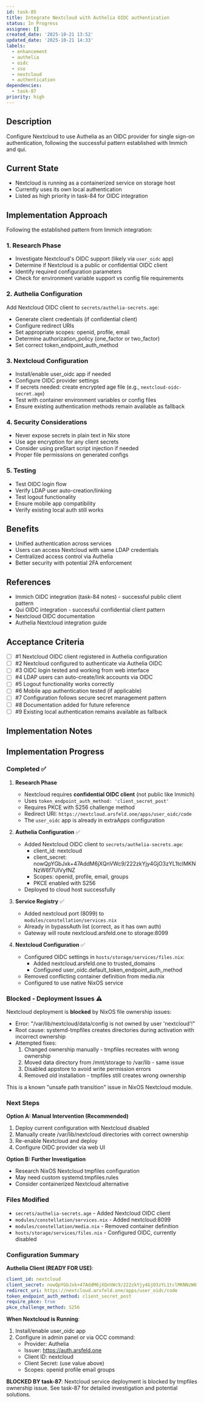 ```yaml
---
id: task-85
title: Integrate Nextcloud with Authelia OIDC authentication
status: In Progress
assignee: []
created_date: '2025-10-21 13:52'
updated_date: '2025-10-21 14:33'
labels:
  - enhancement
  - authelia
  - oidc
  - sso
  - nextcloud
  - authentication
dependencies:
  - task-87
priority: high
---
```


## Description

<!-- SECTION:DESCRIPTION:BEGIN -->
Configure Nextcloud to use Authelia as an OIDC provider for single sign-on authentication, following the successful pattern established with Immich and qui.

## Current State
- Nextcloud is running as a containerized service on storage host
- Currently uses its own local authentication
- Listed as high priority in task-84 for OIDC integration

## Implementation Approach

Following the established pattern from Immich integration:

### 1. Research Phase
- Investigate Nextcloud's OIDC support (likely via `user_oidc` app)
- Determine if Nextcloud is a public or confidential OIDC client
- Identify required configuration parameters
- Check for environment variable support vs config file requirements

### 2. Authelia Configuration
Add Nextcloud OIDC client to `secrets/authelia-secrets.age`:
- Generate client credentials (if confidential client)
- Configure redirect URIs
- Set appropriate scopes: openid, profile, email
- Determine authorization_policy (one_factor or two_factor)
- Set correct token_endpoint_auth_method

### 3. Nextcloud Configuration
- Install/enable user_oidc app if needed
- Configure OIDC provider settings
- If secrets needed: create encrypted age file (e.g., `nextcloud-oidc-secret.age`)
- Test with container environment variables or config files
- Ensure existing authentication methods remain available as fallback

### 4. Security Considerations
- Never expose secrets in plain text in Nix store
- Use age encryption for any client secrets
- Consider using preStart script injection if needed
- Proper file permissions on generated configs

### 5. Testing
- Test OIDC login flow
- Verify LDAP user auto-creation/linking
- Test logout functionality
- Ensure mobile app compatibility
- Verify existing local auth still works

## Benefits
- Unified authentication across services
- Users can access Nextcloud with same LDAP credentials
- Centralized access control via Authelia
- Better security with potential 2FA enforcement

## References
- Immich OIDC integration (task-84 notes) - successful public client pattern
- Qui OIDC integration - successful confidential client pattern
- Nextcloud OIDC documentation
- Authelia Nextcloud integration guide
<!-- SECTION:DESCRIPTION:END -->

## Acceptance Criteria
<!-- AC:BEGIN -->
- [ ] #1 Nextcloud OIDC client registered in Authelia configuration
- [ ] #2 Nextcloud configured to authenticate via Authelia OIDC
- [ ] #3 OIDC login tested and working from web interface
- [ ] #4 LDAP users can auto-create/link accounts via OIDC
- [ ] #5 Logout functionality works correctly
- [ ] #6 Mobile app authentication tested (if applicable)
- [ ] #7 Configuration follows secure secret management pattern
- [ ] #8 Documentation added for future reference
- [ ] #9 Existing local authentication remains available as fallback
<!-- AC:END -->

## Implementation Notes

<!-- SECTION:NOTES:BEGIN -->
## Implementation Progress

### Completed ✅
1. **Research Phase**
   - Nextcloud requires **confidential OIDC client** (not public like Immich)
   - Uses `token_endpoint_auth_method: 'client_secret_post'`
   - Requires PKCE with S256 challenge method
   - Redirect URI: `https://nextcloud.arsfeld.one/apps/user_oidc/code`
   - The `user_oidc` app is already in extraApps configuration

2. **Authelia Configuration** ✅
   - Added Nextcloud OIDC client to `secrets/authelia-secrets.age`:
     - client_id: nextcloud
     - client_secret: nowQpYGbJxk+47AddM6jXQnVWc9/222zkYjy4GjO3zYL1tclMKNNzW6f7UlVyfNZ
     - Scopes: openid, profile, email, groups
     - PKCE enabled with S256
   - Deployed to cloud host successfully

3. **Service Registry** ✅
   - Added nextcloud port (8099) to `modules/constellation/services.nix`
   - Already in bypassAuth list (correct, as it has own auth)
   - Gateway will route nextcloud.arsfeld.one to storage:8099

4. **Nextcloud Configuration** ✅
   - Configured OIDC settings in `hosts/storage/services/files.nix`:
     - Added nextcloud.arsfeld.one to trusted_domains
     - Configured user_oidc.default_token_endpoint_auth_method
   - Removed conflicting container definition from media.nix
   - Configured to use native NixOS service

### Blocked - Deployment Issues ⚠️

Nextcloud deployment is **blocked** by NixOS file ownership issues:
- Error: "/var/lib/nextcloud/data/config is not owned by user 'nextcloud'!"
- Root cause: systemd-tmpfiles creates directories during activation with incorrect ownership
- Attempted fixes:
  1. Changed ownership manually - tmpfiles recreates with wrong ownership
  2. Moved data directory from /mnt/storage to /var/lib - same issue
  3. Disabled appstore to avoid write permission errors
  4. Removed old installation - tmpfiles still creates wrong ownership

This is a known "unsafe path transition" issue in NixOS Nextcloud module.

### Next Steps

**Option A: Manual Intervention (Recommended)**
1. Deploy current configuration with Nextcloud disabled
2. Manually create /var/lib/nextcloud directories with correct ownership
3. Re-enable Nextcloud and deploy
4. Configure OIDC provider via web UI

**Option B: Further Investigation**
- Research NixOS Nextcloud tmpfiles configuration
- May need custom systemd.tmpfiles.rules
- Consider containerized Nextcloud alternative

### Files Modified
- `secrets/authelia-secrets.age` - Added Nextcloud OIDC client
- `modules/constellation/services.nix` - Added nextcloud:8099
- `modules/constellation/media.nix` - Removed container definition
- `hosts/storage/services/files.nix` - Configured OIDC, currently disabled

### Configuration Summary

**Authelia Client (READY FOR USE)**:
```yaml
client_id: nextcloud
client_secret: nowQpYGbJxk+47AddM6jXQnVWc9/222zkYjy4GjO3zYL1tclMKNNzW6f7UlVyfNZ
redirect_uri: https://nextcloud.arsfeld.one/apps/user_oidc/code
token_endpoint_auth_method: client_secret_post
require_pkce: true
pkce_challenge_method: S256
```

**When Nextcloud is Running**:
1. Install/enable user_oidc app
2. Configure in admin panel or via OCC command:
   - Provider: Authelia
   - Issuer: https://auth.arsfeld.one
   - Client ID: nextcloud
   - Client Secret: (use value above)
   - Scopes: openid profile email groups

**BLOCKED BY task-87**: Nextcloud service deployment is blocked by tmpfiles ownership issue. See task-87 for detailed investigation and potential solutions.
<!-- SECTION:NOTES:END -->
